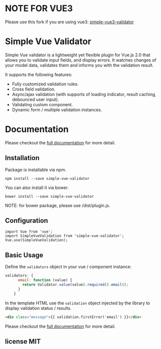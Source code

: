 
# NOTE FOR VUE3

Please use this fork if you are using vue3: [simple-vue3-validator](https://github.com/rak-phillip/simple-vue3-validator)

# Simple Vue Validator

Simple Vue validator is a lightweight yet flexible plugin for Vue.js 2.0 that allows you to validate input fields, and display errors. It watches changes of your model data, validates them and informs you with the validation result.

It supports the following features:
* Fully customized validation rules.
* Cross field validation.
* Async/ajax validation (with supports of loading indicator, result caching, debounced user input).
* Validating custom component.
* Dynamic form / multiple validation instances.

# Documentation

Please checkout the [full documentation](http://simple-vue-validator.magictek.cn) for more detail.

## Installation
Package is installable via npm.
```
npm install --save simple-vue-validator
```
You can also install it via bower.
```
bower install --save simple-vue-validator
```
NOTE: for bower package, please use /dist/plugin.js.

## Configuration
```
import Vue from 'vue';
import SimpleVueValidation from 'simple-vue-validator';
Vue.use(SimpleVueValidation);
```

## Basic Usage
Define the `validators` object in your vue / component instance:
```javascript
validators: {
      email: function (value) {
        return Validator.value(value).required().email();
      }
    }
```
In the template HTML use the `validation` object injected by the library to display validation status / results.
```html
<div class="message">{{ validation.firstError('email') }}</div>
```
Please checkout the [full documentation](http://simple-vue-validator.magictek.cn) for more detail.

## license MIT
